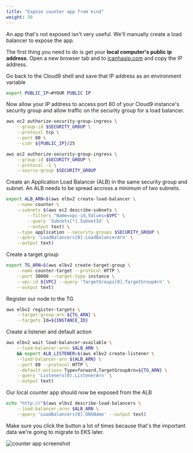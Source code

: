 ```yaml
---
title: "Expose counter app from kind"
weight: 30
---
```


An app that's not exposed isn't very useful.
We'll manually create a load balancer to expose the app.

The first thing you need to do is get your **local computer's public ip address**.
Open a new browser tab and to [icanhasip.com](http://icanhazip.com/) and copy the IP address.

Go back to the Cloud9 shell and save that IP address as an environment variable

```bash
export PUBLIC_IP=#YOUR PUBLIC IP
```

Now allow your IP address to access port 80 of your Cloud9 instance's security group and allow traffic on the security group for a load balancer.

```bash
aws ec2 authorize-security-group-ingress \
    --group-id $SECURITY_GROUP \
    --protocol tcp \
    --port 80 \
    --cidr ${PUBLIC_IP}/25

aws ec2 authorize-security-group-ingress \
    --group-id $SECURITY_GROUP \
    --protocol -1 \
    --source-group $SECURITY_GROUP
```

Create an Application Load Balancer (ALB) in the same security group and subnet.
An ALB needs to be spread accross a minimum of two subnets.

```bash
export ALB_ARN=$(aws elbv2 create-load-balancer \
    --name counter \
    --subnets $(aws ec2 describe-subnets \
        --filters "Name=vpc-id,Values=$VPC" \
        --query 'Subnets[*].SubnetId' \
        --output text) \
    --type application --security-groups $SECURITY_GROUP \
    --query 'LoadBalancers[0].LoadBalancerArn' \
    --output text)
```

Create a target group 

```bash
export TG_ARN=$(aws elbv2 create-target-group \
    --name counter-target --protocol HTTP \
    --port 30000 --target-type instance \
    --vpc-id ${VPC} --query 'TargetGroups[0].TargetGroupArn' \
    --output text)
```

Register our node to the TG

```bash
aws elbv2 register-targets \
    --target-group-arn ${TG_ARN} \
    --targets Id=${INSTANCE_ID}
```

Create a listener and default action

```bash
aws elbv2 wait load-balancer-available \
    --load-balancer-arns $ALB_ARN \
    && export ALB_LISTENER=$(aws elbv2 create-listener \
    --load-balancer-arn ${ALB_ARN} \
    --port 80 --protocol HTTP \
    --default-actions Type=forward,TargetGroupArn=${TG_ARN} \
    --query 'Listeners[0].ListenerArn' \
    --output text)
```

Our local counter app should now be exposed from the ALB

```bash
echo "http://"$(aws elbv2 describe-load-balancers \
    --load-balancer-arns $ALB_ARN \
    --query 'LoadBalancers[0].DNSName' --output text)
```

Make sure you click the button a lot of times because that's the important data we're going to migrate to EKS later.

![counter app screenshot](/images/migrate_to_eks/counter-app.gif)